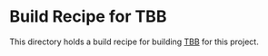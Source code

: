 # Build Recipe for TBB

This directory holds a build recipe for building
[TBB](https://github.com/oneapi-src/oneTBB) for this project.
